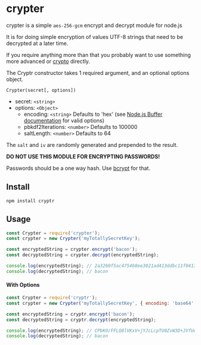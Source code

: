 # crypter

crypter is a simple `aes-256-gcm` encrypt and decrypt module for node.js

It is for doing simple encryption of values UTF-8 strings that need to be decrypted at a later time.

If you require anything more than that you probably want to use something more advanced or [crypto](https://nodejs.org/api/crypto.html) directly.

The Cryptr constructor takes 1 required argument, and an optional options object.

`Crypter(secret[, options])`

-   secret: `<string>`
-   options: `<Object>`
    -   encoding: `<string>` Defaults to 'hex' (see [Node.js Buffer documentation] for valid options)
    -   pbkdf2Iterations: `<number>` Defaults to 100000
    -   saltLength: `<number>` Defaults to 64

The `salt` and `iv` are randomly generated and prepended to the result.

**DO NOT USE THIS MODULE FOR ENCRYPTING PASSWORDS!**

Passwords should be a one way hash. Use [bcrypt](https://npmjs.org/package/bcrypt) for that.

## Install

`npm install cryptr`

## Usage

```javascript
const Crypter = require('crypter');
const crypter = new Crypter('myTotallySecretKey');

const encryptedString = crypter.encrypt('bacon');
const decryptedString = crypter.decrypt(encryptedString);

console.log(encryptedString); // 2a3260f5ac4754b8ee3021ad413ddbc11f04138d01fe0c5889a0dd7b4a97e342a4f43bb43f3c83033626a76f7ace2479705ec7579e4c151f2e2196455be09b29bfc9055f82cdc92a1fe735825af1f75cfb9c94ad765c06a8abe9668fca5c42d45a7ec233f0
console.log(decryptedString); // bacon
```

#### With Options

```javascript
const Crypter = require('cryptr');
const crypter = new Crypter('myTotallySecretKey', { encoding: 'base64', pbkdf2Iterations: 10000, saltLength: 10 });

const encryptedString = cryptr.encrypt('bacon');
const decryptedString = cryptr.decrypt(encryptedString);

console.log(encryptedString); // CPbKO/FFLQ8lVKxV+jYJcLcpTU0ZvW3D+JVfUecmJmLYY10UxYEa/wf8PWDQqhw=
console.log(decryptedString); // bacon
```

[Node.js Buffer documentation]: https://nodejs.org/api/buffer.html#buffers-and-character-encodings
